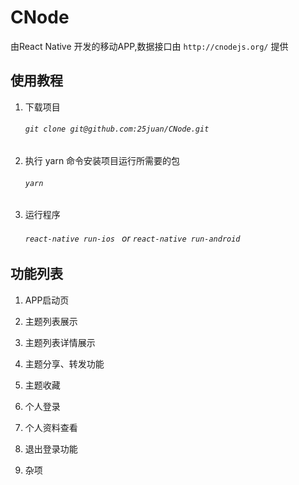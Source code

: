 # CNode

由React Native 开发的移动APP,数据接口由 `http://cnodejs.org/` 提供
## 使用教程

1. 下载项目
    ###### `git clone git@github.com:25juan/CNode.git`
1. 执行 yarn 命令安装项目运行所需要的包 
    ###### `yarn`
1. 运行程序
    ###### `react-native run-ios ` or `react-native run-android`
## 功能列表
1. APP启动页
1. 主题列表展示
1. 主题列表详情展示
1. 主题分享、转发功能
1. 主题收藏
1. 个人登录
1. 个人资料查看
1. 退出登录功能

1. 杂项


     
    